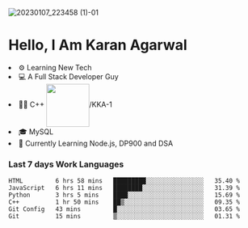 ![20230107_223458 (1)-01](https://user-images.githubusercontent.com/85556603/212357966-4002f7aa-471b-4b3c-923d-f2b0d543cad5.jpeg)


<h1>Hello, I Am Karan Agarwal</h1>
<li>⚙ Learning New Tech</li>
<li>💻 A Full Stack Developer Guy</li>
<li>👨‍💻 C++ <img align="center" width="85" src="https://img.shields.io/badge/-LeetCode-FFA116?style=for-the-badge&logo=LeetCode&logoColor=black"/>/KKA-1</li> 
<li>🎓 MySQL 
<li>🙌 Currently Learning Node.js, DP900 and DSA</li>  
   
<h3>Last 7 days Work Languages </h3> 
     
<!--START_SECTION:waka-->

```text
HTML         6 hrs 58 mins   █████████░░░░░░░░░░░░░░░░   35.40 %
JavaScript   6 hrs 11 mins   ████████░░░░░░░░░░░░░░░░░   31.39 %
Python       3 hrs 5 mins    ████░░░░░░░░░░░░░░░░░░░░░   15.69 %
C++          1 hr 50 mins    ██▒░░░░░░░░░░░░░░░░░░░░░░   09.35 %
Git Config   43 mins         █░░░░░░░░░░░░░░░░░░░░░░░░   03.65 %
Git          15 mins         ▒░░░░░░░░░░░░░░░░░░░░░░░░   01.31 %
```

<!--END_SECTION:waka-->
